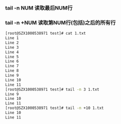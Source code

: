 

### tail -n NUM 读取最后NUM行
### tail -n +NUM 读取第NUM行(包括)之后的所有行

```bash
[root@SZX1000538971 test]# cat 1.txt
Line 1
Line 2
Line 3
Line 4
Line 5
Line 6
Line 7
Line 8
Line 9
Line 10
Line 11
[root@SZX1000538971 test]# tail -n 3 1.txt
Line 9
Line 10
Line 11
[root@SZX1000538971 test]# tail -n +10 1.txt
Line 10
Line 11

```

